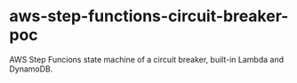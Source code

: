 # aws-step-functions-circuit-breaker-poc
AWS Step Funcions state machine of a circuit breaker, built-in Lambda and DynamoDB.
